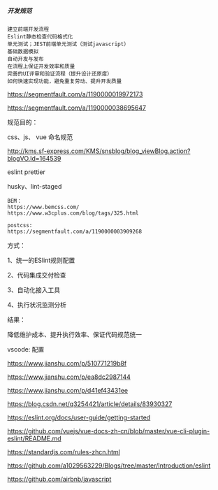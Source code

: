 ##### 开发规范

    建立前端开发流程
    Eslint静态检查代码格式化
    单元测试；JEST前端单元测试（测试javascript）
    基础数据模拟
    自动开发与发布
    在流程上保证开发效率和质量
    完善的UI评审和验证流程（提升设计还原度）
    如何快速实现功能，避免重复劳动、提升开发质量

https://segmentfault.com/a/1190000019972173

https://segmentfault.com/a/1190000038695647

规范目的：

css、js、 vue 命名规范

http://kms.sf-express.com/KMS/snsblog/blog_viewBlog.action?blogVO.Id=164539

eslint prettier

husky、lint-staged   

    BEM：
    https://www.bemcss.com/ 
    https://www.w3cplus.com/blog/tags/325.html

    postcss: 
    https://segmentfault.com/a/1190000003909268

方式：

1、统一的ESlint规则配置

2、代码集成交付检查

3、自动化接入工具

4、执行状况监测分析

结果：

降低维护成本、提升执行效率、保证代码规范统一

vscode: 配置

https://www.jianshu.com/p/510771219b8f

https://www.jianshu.com/p/ea8dc2987144

https://www.jianshu.com/p/d41ef43431ee

https://blog.csdn.net/q3254421/article/details/83930327

https://eslint.org/docs/user-guide/getting-started

https://github.com/vuejs/vue-docs-zh-cn/blob/master/vue-cli-plugin-eslint/README.md

https://standardjs.com/rules-zhcn.html

https://github.com/a1029563229/Blogs/tree/master/Introduction/eslint

https://github.com/airbnb/javascript